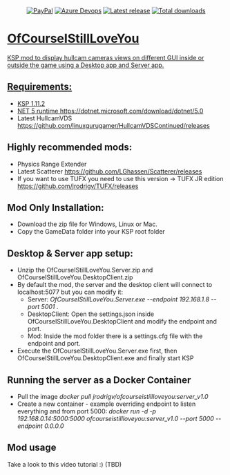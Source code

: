 <p align="center">
    <a href="https://paypal.me/jrodrigv"><img src="https://img.shields.io/badge/paypal-donate-yellow.svg?style=flat&logo=paypal" alt="PayPal"/></a>
    <a href="https://dev.azure.com/jrodrigv/Personal/_build/latest?definitionId=6&branchName=main"><img src="https://dev.azure.com/jrodrigv/Personal/_apis/build/status/jrodrigv.OfCourseIStillLoveYou?branchName=main" alt="Azure Devops"/></a>
    <a href="../../releases"><img src="https://img.shields.io/github/release/jrodrigv/OfCourseIStillLoveYou.svg?style=flat&logo=github&logoColor=white" alt="Latest release" /></a>
     <a href="../../releases"><img src="https://img.shields.io/github/downloads/jrodrigv/OfCourseIStillLoveYou/total.svg?style=flat&logo=github&logoColor=white" alt="Total downloads" />
</p>

# OfCourseIStillLoveYou

KSP mod to display hullcam cameras views on different GUI inside or outside the game using a Desktop app and Server app.

## Requirements:
* KSP 1.11.2
* NET 5 runtime https://dotnet.microsoft.com/download/dotnet/5.0
* Latest HullcamVDS https://github.com/linuxgurugamer/HullcamVDSContinued/releases

## Highly recommended mods:
* Physics Range Extender
* Latest Scatterer https://github.com/LGhassen/Scatterer/releases
* If you want to use TUFX you need to use this version -> TUFX JR edition https://github.com/jrodrigv/TUFX/releases 

## Mod Only Installation:
* Download the zip file for Windows, Linux or Mac.
* Copy the GameData folder into your KSP root folder

## Desktop & Server app setup:
* Unzip the OfCourseIStillLoveYou.Server.zip and OfCourseIStillLoveYou.DesktopClient.zip
* By default the mod, the server and the desktop client will connect to localhost:5077 but you can modify it:
  * Server: *OfCourseIStillLoveYou.Server.exe --endpoint 192.168.1.8  --port 5001* .
  * DesktopClient: Open the settings.json inside OfCourseIStillLoveYou.DesktopClient and modify the endpoint and port.
  * Mod: Inside the mod folder there is a settings.cfg file with the endpoint and port.
* Execute the OfCourseIStillLoveYou.Server.exe first, then OfCourseIStillLoveYou.DesktopClient.exe and finally start KSP

## Running the server as a Docker Container
* Pull the image *docker pull jrodrigv/ofcourseistillloveyou:server_v1.0*
* Create a new container - example overriding endpoint to listen everything and from port 5000: *docker run -d -p 192.168.0.14:5000:5000 ofcourseistillloveyou:server_v1.0 --port 5000 --endpoint 0.0.0.0*

## Mod usage

Take a look to this video tutorial :) (TBD)
